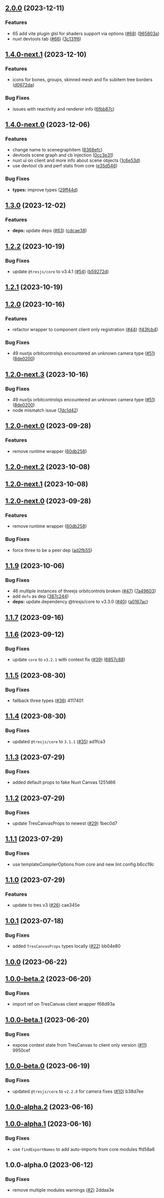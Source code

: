 

## [2.0.0](https://example.com///compare/1.3.0...2.0.0) (2023-12-11)


### Features

* 65 add vite plugin glsl for shaders support via options ([#68](https://example.com//null/issues/68)) ([965803a](https://example.com///commit/965803af819bb4946eb49a696ec558527076c2da))
* nuxt devtools tab ([#66](https://example.com//null/issues/66)) ([3c131f6](https://example.com///commit/3c131f6b836b7f28168cdc4773fa6fb6b7ec6279))

## [1.4.0-next.1](https://example.com///compare/1.4.0-next.0...1.4.0-next.1) (2023-12-10)


### Features

* icons for bones, groups, skinned mesh and fix subitem tree borders ([d0672da](https://example.com///commit/d0672da7598e2b637e95caf086734831729ff069))


### Bug Fixes

* issues with reactivity and renderer info ([6fbb87c](https://example.com///commit/6fbb87cb7f85800e48935b183abfc64c1a52bc28))

## [1.4.0-next.0](https://example.com///compare/1.3.0...1.4.0-next.0) (2023-12-06)


### Features

* change name to scenegraphitem ([8368efc](https://example.com///commit/8368efc6432ee3b4943fd5c3ba850bca352e1a85))
* devtools scene graph and cb injection ([0cc3e31](https://example.com///commit/0cc3e31541f44b182587821c03ed3523795b6e7b))
* nuxt ui on client and more info about scene objects ([1c6e53d](https://example.com///commit/1c6e53d93905b2d4d29b82832e154ad80fba6e7a))
* use devtool cb and perf stats from core ([e35d546](https://example.com///commit/e35d546d3c30d0ce2064aa339201833395dfc1e6))


### Bug Fixes

* **types:** improve types ([29ff44d](https://example.com///commit/29ff44d0da6f743e7ebf757d599ab5112f38760a))

## [1.3.0](https://example.com///compare/1.2.2...1.3.0) (2023-12-02)


### Features

* **deps:** update deps ([#63](https://example.com//null/issues/63)) ([cdcae38](https://example.com///commit/cdcae38a3ab1da2d5030064fbc946fdc8fc34e57))

## [1.2.2](https://example.com///compare/1.2.1...1.2.2) (2023-10-19)


### Bug Fixes

* update `@tresjs/core` to v3.4.1 ([#54](https://example.com//null/issues/54)) ([b59272d](https://example.com///commit/b59272d82b0bada66f41727ca4e47bcda2c52df4))

## [1.2.1](https://example.com///compare/1.2.0...1.2.1) (2023-10-19)

## [1.2.0](https://example.com///compare/1.1.9...1.2.0) (2023-10-16)


### Features

* refactor wrapper to component client only registration ([#44](https://example.com//null/issues/44)) ([f43fcb4](https://example.com///commit/f43fcb441211557c43d313b43a611af0766c768e))


### Bug Fixes

* 49 nuxtjs orbitcontrolsjs encountered an unknown camera type ([#51](https://example.com//null/issues/51)) ([8de0200](https://example.com///commit/8de0200b59711a3edf980e8597e91c2b81176a1c))

## [1.2.0-next.3](https://example.com///compare/1.1.9...1.2.0-next.3) (2023-10-16)


### Bug Fixes

* 49 nuxtjs orbitcontrolsjs encountered an unknown camera type ([#51](https://example.com//null/issues/51)) ([8de0200](https://example.com///commit/8de0200b59711a3edf980e8597e91c2b81176a1c))
* node mismatch issue ([7dc1d42](https://example.com///commit/7dc1d42b02a45c435dde3575026dc939be09bdee))

## [1.2.0-next.0](https://example.com///compare/1.1.9...1.2.0-next.3) (2023-09-28)


### Features

* remove runtime wrapper ([60db258](https://example.com///commit/60db25805bdf99f266b2e6f753587bd5ce7864b9))

## [1.2.0-next.2](https://example.com///compare/1.2.0-next.1...1.2.0-next.2) (2023-10-08)

## [1.2.0-next.1](https://example.com///compare/1.1.9...1.2.0-next.1) (2023-10-08)

## [1.2.0-next.0](https://example.com///compare/1.1.7...1.2.0-next.0) (2023-09-28)

### Features

* remove runtime wrapper ([60db258](https://example.com///commit/60db25805bdf99f266b2e6f753587bd5ce7864b9))

### Bug Fixes

* force three to be a peer dep ([ad2fb55](https://example.com///commit/ad2fb553a5138605b0ba419988286a005dcd0bd9))

## [1.1.9](https://example.com///compare/1.1.7...1.1.9) (2023-10-06)


### Bug Fixes

* 46 multiple instances of threejs orbitcontrols broken ([#47](https://example.com//null/issues/47)) ([7a49603](https://example.com///commit/7a49603e827d54cd980cd1e009a83e26cd48103e))
* add `defu` as dep ([387c244](https://example.com///commit/387c2441ccd9614604bda93a4f0dfce84d3e97b2))
* **deps:** update dependency @tresjs/core to v3.3.0 ([#40](https://example.com//null/issues/40)) ([a0167ac](https://example.com///commit/a0167ac01907ba00c3bf80b9350e1875ba78b134))

## [1.1.7](https://example.com///compare/1.1.6...1.1.7) (2023-09-16)

## [1.1.6](https://example.com///compare/1.1.5...1.1.6) (2023-09-12)


### Bug Fixes

* update `core` to `v3.2.1` with context fix ([#39](https://example.com//null/issues/39)) ([6857c88](https://example.com///commit/6857c881c1e3dc9d874a4ff3a56123221404c808))

## [1.1.5](///compare/1.1.4...1.1.5) (2023-08-30)


### Bug Fixes

* fallback three types ([#36](null//null/issues/36)) 4117401

## [1.1.4](///compare/1.1.3...1.1.4) (2023-08-30)


### Bug Fixes

* updated `@tresjs/core` to `3.1.1` ([#35](null//null/issues/35)) ad1fca3

## [1.1.3](///compare/1.1.2...1.1.3) (2023-07-29)


### Bug Fixes

* added default props to fake Nuxt Canvas 1251d66

## [1.1.2](///compare/1.1.1...1.1.2) (2023-07-29)


### Bug Fixes

* update TresCanvasProps to newest ([#29](null//null/issues/29)) 1bec0d7

## [1.1.1](///compare/1.1.0...1.1.1) (2023-07-29)


### Bug Fixes

* use templateCompilerOptions from core and new lint config b6cc19c

## [1.1.0](///compare/1.0.1...1.1.0) (2023-07-29)


### Features

* update to tres v3 ([#26](null//null/issues/26)) cae345e

## [1.0.1](///compare/1.0.0...1.0.1) (2023-07-18)


### Bug Fixes

* added `TresCanvasProps` types locally ([#22](null//null/issues/22)) bb04e80

## [1.0.0](///compare/1.0.0-beta.2...1.0.0) (2023-06-22)

## [1.0.0-beta.2](///compare/1.0.0-beta.1...1.0.0-beta.2) (2023-06-20)


### Bug Fixes

* import ref on TresCanvas client wrapper f68d93a

## [1.0.0-beta.1](///compare/1.0.0-beta.0...1.0.0-beta.1) (2023-06-20)


### Bug Fixes

* expose context state from TresCanvas to client only version ([#11](null//null/issues/11)) 9950cef

## [1.0.0-beta.0](///compare/1.0.0-alpha.2...1.0.0-beta.0) (2023-06-19)


### Bug Fixes

* updated `@tresjs/core` to `v2.2.0` for camera fixes ([#10](null//null/issues/10)) b38d7ee

## [1.0.0-alpha.2](///compare/1.0.0-alpha.1...1.0.0-alpha.2) (2023-06-16)

## [1.0.0-alpha.1](///compare/1.0.0-alpha.0...1.0.0-alpha.1) (2023-06-16)


### Bug Fixes

* use `findExportNames` to add auto-imports from core modules ffd58a6

## 1.0.0-alpha.0 (2023-06-12)


### Bug Fixes

* remove multiple modules warnings ([#2](null//null/issues/2)) 2ddaa3e
